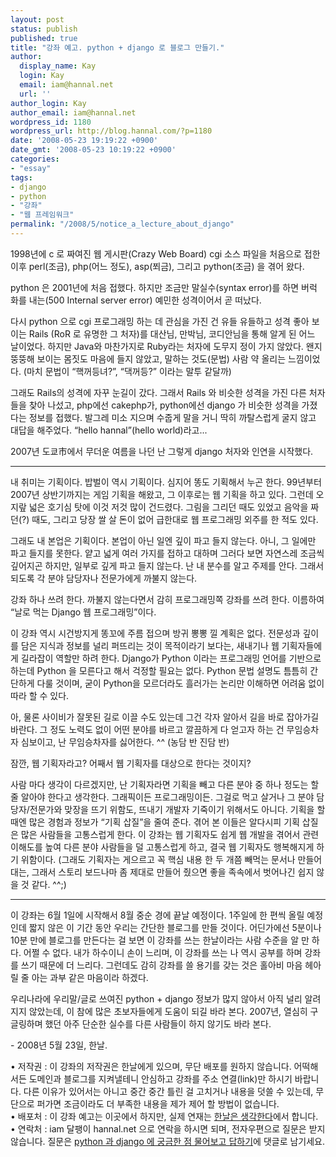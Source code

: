 ```yaml
---
layout: post
status: publish
published: true
title: "강좌 예고. python + django 로 블로그 만들기."
author:
  display_name: Kay
  login: Kay
  email: iam@hannal.net
  url: ''
author_login: Kay
author_email: iam@hannal.net
wordpress_id: 1180
wordpress_url: http://blog.hannal.com/?p=1180
date: '2008-05-23 19:19:22 +0900'
date_gmt: '2008-05-23 10:19:22 +0900'
categories:
- "essay"
tags:
- django
- python
- "강좌"
- "웹 프레임워크"
permalink: "/2008/5/notice_a_lecture_about_django"
---
```

<p>1998년에 c 로 짜여진 웹 게시판(Crazy Web Board) cgi 소스 파일을 처음으로 접한 이후 perl(조금), php(어느 정도), asp(쬐금), 그리고 python(조금) 을 겪어 왔다.</p>
<p>python 은 2001년에 처음 접했다. 하지만 조금만 말실수(syntax error)를 하면 버럭 화를 내는(500 Internal server error) 예민한 성격이어서 곧 떠났다.</p>
<p>다시 python 으로 cgi 프로그래밍 하는 데 관심을 가진 건 유들 유들하고 성격 좋아 보이는 Rails (RoR 로 유명한 그 처자)를 대산님, 만박님, 코디안님을 통해 알게 된 어느 날이었다. 하지만 Java와 마찬가지로 Ruby라는 처자에 도무지 정이 가지 않았다. 왠지 뚱뚱해 보이는 몸짓도 마음에 들지 않았고, 말하는 것도(문법) 사람 약 올리는 느낌이었다. (마치 문법이 “핵꺼등녀?”, “댁꺼등?” 이라는 말투 같달까)</p>
<p>그래도 Rails의 성격에 자꾸 눈길이 갔다. 그래서 Rails 와 비슷한 성격을 가진 다른 처자들을 찾아 나섰고, php에선 cakephp가, python에선 django 가 비슷한 성격을 가졌다는 정보를 접했다. 발그레 미소 지으며 수줍게 말을 거니 딱히 까탈스럽게 굴지 않고 대답을 해주었다. “hello hannal”(hello world)라고...</p>
<p>2007년 도쿄市에서 무더운 여름을 나던 난 그렇게 django 처자와 인연을 시작했다.</p>
<hr />
<p>내 취미는 기획이다. 밥벌이 역시 기획이다. 심지어 똥도 기획해서 누곤 한다. 99년부터 2007년 상반기까지는 게임 기획을 해왔고, 그 이후로는 웹 기획을 하고 있다. 그런데 오지랖 넓은 호기심 탓에 이것 저것 많이 건드렸다. 그림을 그리던 때도 있었고 음악을 짜던(?) 때도, 그리고 당장 쌀 살 돈이 없어 급한대로 웹 프로그래밍 외주를 한 적도 있다.</p>
<p>그래도 내 본업은 기획이다. 본업이 아닌 일엔 깊이 파고 들지 않는다. 아니, 그 일에만 파고 들지를 못한다. 얕고 넓게 여러 가지를 접하고 대하며 그러다 보면 자연스레 조금씩 깊어지곤 하지만, 일부로 깊게 파고 들지 않는다. 난 내 분수를 알고 주제를 안다. 그래서 되도록 각 분야 담당자나 전문가에게 까불지 않는다.</p>
<p>강좌 하나 쓰려 한다. 까불지 않는다면서 감히 프로그래밍쪽 강좌를 쓰려 한다. 이름하여 “날로 먹는 Django 웹 프로그래밍”이다.</p>
<p>이 강좌 역시 시건방지게 똥꼬에 주름 접으며 방귀 뽕뽕 낄 계획은 없다. 전문성과 깊이를 담은 지식과 정보를 널리 퍼뜨리는 것이 목적이라기 보다는, 새내기나 웹 기획자들에게 길라잡이 역할만 하려 한다. Django가  Python 이라는 프로그래밍 언어를 기반으로 하는데 Python 을 모른다고 해서 걱정할 필요는 없다. Python 문법 설명도 틈틈히 간단하게 다룰 것이며, 굳이 Python을 모르더라도 흘러가는 논리만 이해하면 어려움 없이 따라 할 수 있다.</p>
<p>아, 물론 사이비가 잘못된 길로 이끌 수도 있는데 그건 각자 알아서 길을 바로 잡아가길 바란다. 그 정도 노력도 없이 어떤 분야를 바르고 깔끔하게 다 얻고자 하는 건 무임승차자 심보이고, 난 무임승차자를 싫어한다. ^^ (농담 반 진담 반)</p>
<p>잠깐, 웹 기획자라고? 어째서 웹 기획자를 대상으로 한다는 것이지?</p>
<p>사람 마다 생각이 다르겠지만, 난 기획자라면 기획을 빼고 다른 분야 중 하나 정도는 할 줄 알아야 한다고 생각한다. 그래픽이든 프로그래밍이든. 그걸로 먹고 살거나 그 분야 담당자/전문가와 맞장을 뜨기 위함도, 뜨내기 개발자 기죽이기 위해서도 아니다. 기획을 할 때엔 많은 경험과 정보가 “기획 삽질”을 줄여 준다. 겪어 본 이들은 알다시피 기획 삽질은 많은 사람들을 고통스럽게 한다. 이 강좌는 웹 기획자도 쉽게 웹 개발을 겪어서 관련 이해도를 높여 다른 분야 사람들을 덜 고통스럽게 하고, 결국 웹 기획자도 행복해지게 하기 위함이다. (그래도 기획자는 게으르고 꼭 핵심 내용 한 두 개쯤 빼먹는 문서나 만들어 대는, 그래서 스토리 보드나마 좀 제대로 만들어 줬으면 좋을 족속에서 벗어나긴 쉽지 않을 것 같다. ^^;)</p>
<hr />
<p>이 강좌는 6월 1일에 시작해서 8월 중순 경에 끝날 예정이다. 1주일에 한 편씩 올릴 예정인데 짧지 않은 이 기간 동안 우리는 간단한 블로그를 만들 것이다. 어딘가에선 5분이나 10분 만에 블로그를 만든다는 걸 보면 이 강좌를 쓰는 한날이라는 사람 수준을 알 만 하다. 어쩔 수 없다. 내가 하수이니 손이 느리며, 이 강좌를 쓰는 나 역시 공부를 하며 강좌를 쓰기 때문에 더 느리다. 그런데도 감히 강좌를 쓸 용기를 갖는 것은 홀아비 마음 헤아릴 줄 아는 과부 같은 마음이라 하겠다.</p>
<p>우리나라에 우리말/글로 쓰여진 python + django 정보가 많지 않아서 아직 널리 알려지지 않았는데, 이 참에 많은 초보자들에게 도움이 되길 바라 본다. 2007년, 열심히 구글링하며 했던 아주 단순한 실수를 다른 사람들이 하지 않기도 바라 본다.</p>
<p>- 2008년 5월 23일, 한날.</p>
<p>	•	저작권 : 이 강좌의 저작권은 한날에게 있으며, 무단 배포를 원하지 않습니다. 어떡해서든 도메인과 블로그를 지켜낼테니 안심하고 강좌를 주소 연결(link)만 하시기 바랍니다. 다른 이유가 있어서는 아니고 중간 중간 틀린 걸 고치거나 내용을 덧쓸 수 있는데, 무단으로 퍼가면 조금이라도 더 부족한 내용을 제가 제어 할 방법이 없습니다.<br />
	•	배포처 : 이 강좌 예고는 이곳에서 하지만, 실제 연재는 <a href="http://blog.hannal.com/">한날은 생각한다</a>에서 합니다.<br />
	•	연락처 : iam 달팽이 hannal.net 으로 연락을 하시면 되며, 전자우편으로 질문은 받지 않습니다. 질문은 <a href="http://blog.hannal.com/python_django_questions">python 과 django 에 궁금한 점 물어보고 답하기</a>에 댓글로 남기세요.</p>
